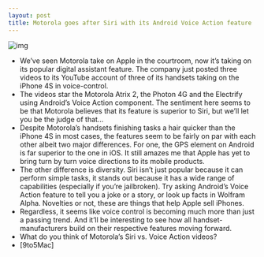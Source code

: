 ```yaml
---
layout: post
title: Motorola goes after Siri with its Android Voice Action feature
---
```

![img](http://media.idownloadblog.com/wp-content/uploads/2012/02/motorola-vs-siri.jpg)
* We’ve seen Motorola take on Apple in the courtroom, now it’s taking on its popular digital assistant feature. The company just posted three videos to its YouTube account of three of its handsets taking on the iPhone 4S in voice-control.
* The videos star the Motorola Atrix 2, the Photon 4G and the Electrify using Android’s Voice Action component. The sentiment here seems to be that Motorola believes that its feature is superior to Siri, but we’ll let you be the judge of that…
* Despite Motorola’s handsets finishing tasks a hair quicker than the iPhone 4S in most cases, the features seem to be fairly on par with each other albeit two major differences. For one, the GPS element on Android is far superior to the one in iOS. It still amazes me that Apple has yet to bring turn by turn voice directions to its mobile products.
* The other difference is diversity. Siri isn’t just popular because it can perform simple tasks, it stands out because it has a wide range of capabilities (especially if you’re jailbroken). Try asking Android’s Voice Action feature to tell you a joke or a story, or look up facts in Wolfram Alpha. Novelties or not, these are things that help Apple sell iPhones.
* Regardless, it seems like voice control is becoming much more than just a passing trend. And it’ll be interesting to see how all handset-manufacturers build on their respective features moving forward.
* What do you think of Motorola’s Siri vs. Voice Action videos?
* [9to5Mac]


